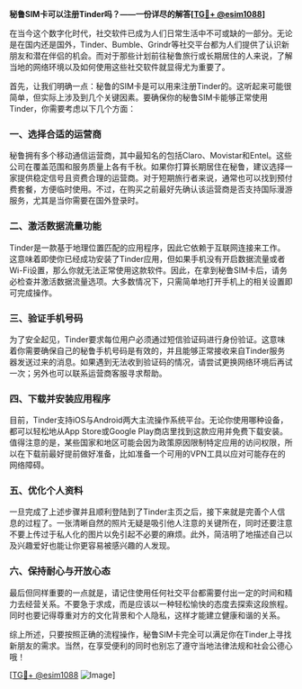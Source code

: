 **秘鲁SIM卡可以注册Tinder吗？——一份详尽的解答[[TG💪+ @esim1088](https://t.me/s/esim1088)]**

在当今这个数字化时代，社交软件已成为人们日常生活中不可或缺的一部分。无论是在国内还是国外，Tinder、Bumble、Grindr等社交平台都为人们提供了认识新朋友和潜在伴侣的机会。而对于那些计划前往秘鲁旅行或长期居住的人来说，了解当地的网络环境以及如何使用这些社交软件就显得尤为重要了。

首先，让我们明确一点：秘鲁的SIM卡是可以用来注册Tinder的。这听起来可能很简单，但实际上涉及到几个关键因素。要确保你的秘鲁SIM卡能够正常使用Tinder，你需要考虑以下几个方面：

### 一、选择合适的运营商

秘鲁拥有多个移动通信运营商，其中最知名的包括Claro、Movistar和Entel。这些公司在覆盖范围和服务质量上各有千秋。如果你打算长期居住在秘鲁，建议选择一家提供稳定信号且资费合理的运营商。对于短期旅行者来说，通常也可以找到预付费套餐，方便临时使用。不过，在购买之前最好先确认该运营商是否支持国际漫游服务，尤其是当你需要在国外登录时。

### 二、激活数据流量功能

Tinder是一款基于地理位置匹配的应用程序，因此它依赖于互联网连接来工作。这意味着即使你已经成功安装了Tinder应用，但如果手机没有开启数据流量或者Wi-Fi设置，那么你就无法正常使用这款软件。因此，在拿到秘鲁SIM卡后，请务必检查并激活数据流量选项。大多数情况下，只需简单地打开手机上的相关设置即可完成操作。

### 三、验证手机号码

为了安全起见，Tinder要求每位用户必须通过短信验证码进行身份验证。这意味着你需要确保自己的秘鲁手机号码是有效的，并且能够正常接收来自Tinder服务器发送过来的消息。如果遇到无法收到验证码的情况，请尝试更换网络环境后再试一次；另外也可以联系运营商客服寻求帮助。

### 四、下载并安装应用程序

目前，Tinder支持iOS与Android两大主流操作系统平台。无论你使用哪种设备，都可以轻松地从App Store或Google Play商店里找到这款应用并免费下载安装。值得注意的是，某些国家和地区可能会因为政策原因限制特定应用的访问权限，所以在下载前最好提前做好准备，比如准备一个可用的VPN工具以应对可能存在的网络障碍。

### 五、优化个人资料

一旦完成了上述步骤并且顺利登陆到了Tinder主页之后，接下来就是完善个人信息的过程了。一张清晰自然的照片无疑是吸引他人注意的关键所在，同时还要注意不要上传过于私人化的图片以免引起不必要的麻烦。此外，简洁明了地描述自己以及兴趣爱好也能让你更容易被感兴趣的人发现。

### 六、保持耐心与开放心态

最后但同样重要的一点就是，请记住使用任何社交平台都需要付出一定的时间和精力去经营关系。不要急于求成，而是应该以一种轻松愉快的态度去探索这段旅程。同时也要记得尊重对方的文化背景和个人隐私，这样才能建立健康和谐的关系。

综上所述，只要按照正确的流程操作，秘鲁SIM卡完全可以满足你在Tinder上寻找新朋友的需求。当然，在享受便利的同时也别忘了遵守当地法律法规和社会公德心哦！

[[TG💪+ @esim1088](https://t.me/s/esim1088) ![Image](https://i.postimg.cc/4NQfJmqS/Snipaste-2025-05-13-00-14-12.png)]